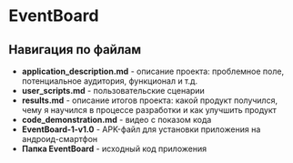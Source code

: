 # EventBoard

## Навигация по файлам

* **application_description.md** - описание проекта: проблемное поле, потенциальное аудитория, функционал и т.д.
* **user_scripts.md** - пользовательские сценарии
* **results.md** -  описание итогов проекта: какой продукт получился, чему я научился в процессе разработки и как улучшить продукт
* **code_demonstration.md** - видео с показом кода
* **EventBoard-1-v1.0** - APK-файл для установки приложения на андроид-смартфон
* **Папка EventBoard** - исходный код приложения